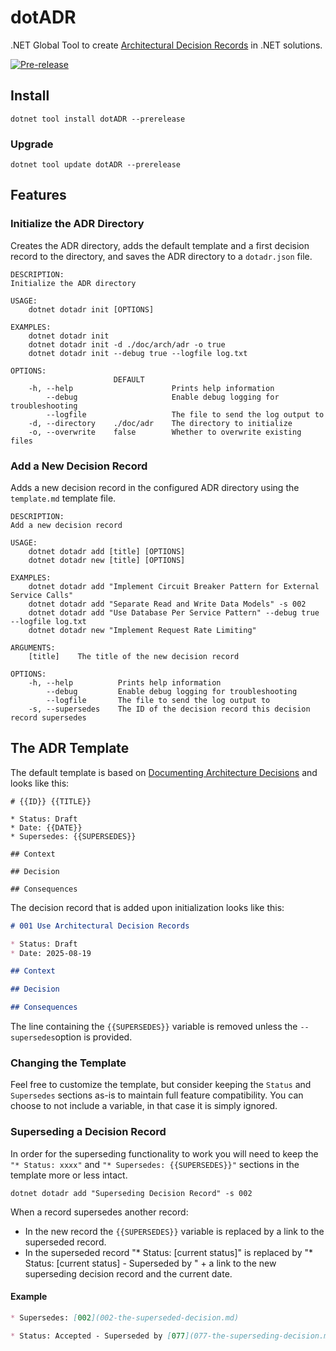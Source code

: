 # dotADR

.NET Global Tool to create [Architectural Decision Records](https://adr.github.io) in .NET solutions.

[![Pre-release](https://github.com/robyvandamme/dotadr/actions/workflows/pre-release.yml/badge.svg)](https://github.com/robyvandamme/dotadr/actions/workflows/pre-release.yml)

## Install

```shell
dotnet tool install dotADR --prerelease
```

### Upgrade

```shell
dotnet tool update dotADR --prerelease
```

## Features

### Initialize the ADR Directory

Creates the ADR directory, adds the default template and a first decision record to the directory, and saves the ADR directory to a `dotadr.json` file.

```text
DESCRIPTION:
Initialize the ADR directory

USAGE:
    dotnet dotadr init [OPTIONS]

EXAMPLES:
    dotnet dotadr init
    dotnet dotadr init -d ./doc/arch/adr -o true
    dotnet dotadr init --debug true --logfile log.txt

OPTIONS:
                       DEFAULT                                              
    -h, --help                      Prints help information                 
        --debug                     Enable debug logging for troubleshooting
        --logfile                   The file to send the log output to      
    -d, --directory    ./doc/adr    The directory to initialize             
    -o, --overwrite    false        Whether to overwrite existing files     

```

### Add a New Decision Record

Adds a new decision record in the configured ADR directory using the `template.md` template file.

```text
DESCRIPTION:
Add a new decision record

USAGE:
    dotnet dotadr add [title] [OPTIONS]
    dotnet dotadr new [title] [OPTIONS]

EXAMPLES:
    dotnet dotadr add "Implement Circuit Breaker Pattern for External Service Calls"
    dotnet dotadr add "Separate Read and Write Data Models" -s 002
    dotnet dotadr add "Use Database Per Service Pattern" --debug true --logfile log.txt
    dotnet dotadr new "Implement Request Rate Limiting"

ARGUMENTS:
    [title]    The title of the new decision record

OPTIONS:
    -h, --help          Prints help information                                      
        --debug         Enable debug logging for troubleshooting                     
        --logfile       The file to send the log output to                           
    -s, --supersedes    The ID of the decision record this decision record supersedes

```

## The ADR Template

The default template is based on [Documenting Architecture Decisions](https://cognitect.com/blog/2011/11/15/documenting-architecture-decisions) and looks like this:

```text
# {{ID}} {{TITLE}}

* Status: Draft
* Date: {{DATE}} 
* Supersedes: {{SUPERSEDES}}

## Context

## Decision

## Consequences

```

The decision record that is added upon initialization looks like this:

```markdown
# 001 Use Architectural Decision Records

* Status: Draft
* Date: 2025-08-19

## Context

## Decision

## Consequences

```
The line containing the `{{SUPERSEDES}}` variable is removed unless the `--supersedes`option is provided.


### Changing the Template

Feel free to customize the template, but consider keeping the `Status` and `Supersedes` sections as-is to maintain full feature compatibility.
You can choose to not include a variable, in that case it is simply ignored.

### Superseding a Decision Record

In order for the superseding functionality to work you will need to keep the `"* Status: xxxx"` and `"* Supersedes: {{SUPERSEDES}}"` sections in the template more or less intact.

```shell
dotnet dotadr add "Superseding Decision Record" -s 002
```

When a record supersedes another record:
* In the new record the `{{SUPERSEDES}}` variable is replaced by a link to the superseded record.
* In the superseded record "* Status: [current status]" is replaced by "* Status: [current status] - Superseded by " + a link to the new superseding decision record and the current date.

#### Example

```markdown
* Supersedes: [002](002-the-superseded-decision.md)
```

```markdown
* Status: Accepted - Superseded by [077](077-the-superseding-decision.md) 2025-08-21
```